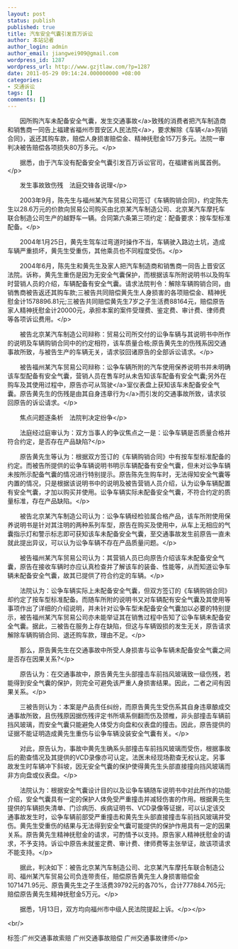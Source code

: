 ```yaml
---
layout: post
status: publish
published: true
title: 汽车安全气囊引发百万诉讼
author: 本站记者
author_login: admin
author_email: jiangwei909@gmail.com
wordpress_id: 1287
wordpress_url: http://www.gzjtlaw.com/?p=1287
date: 2011-05-29 09:14:24.000000000 +08:00
categories:
- 交通诉讼
tags: []
comments: []
---
```

<p><p>　　因所购汽车未配备安全气囊，发生<a>交通事故<&#47;a>致残的消费者把汽车制造商和销售商一同告上福建省福州市晋安区<a>人民法院<&#47;a>，要求解除《<a>车辆<&#47;a>购销合同》，返还其购车款，赔偿人身损害赔偿金、精神抚慰金157万多元。法院一审判决被告赔偿各项损失80万多元。<&#47;p><p>　　据悉，由于汽车没有配备安全气囊引发百万诉讼官司，在福建省尚属首例。<&#47;p><p>　　发生事故致伤残　法庭交锋各说理<&#47;p><p>　　2003年9月，陈先生与福州某汽车贸易公司签订《车辆购销合同》，约定陈先生以28.6万元的价款向贸易公司购买由北京某汽车制造公司、北京某汽车摩托车联合制造公司生产的越野车一辆。合同第六条第三项约定：配备要求：按车型标准配备。<&#47;p><p>　　2004年1月25日，黄先生驾车过弯道时操作不当，车辆驶入路边土坑，造成车辆严重损坏，黄先生受重伤，其他乘员也不同程度受伤。<&#47;p><p>　　2004年6月，陈先生和黄先生及家人把汽车制造商和销售商一同告上晋安区法院。诉称，黄先生重伤是因为无安全气囊保护，而根据该车所附说明书以及购车时营销人员的介绍，车辆配备有安全气囊。请求法院判令：解除车辆购销合同，由销售商被告返还其购车款;三被告共同赔偿黄先生人身损害的各项赔偿金、精神抚慰金计1578896.81元;三被告共同赔偿黄先生7岁之子生活费88164元，赔偿原告家人精神抚慰金计20000元，承担本案的案件受理费、鉴定费、审计费、律师费等各项诉讼费用。<&#47;p><p>　　被告北京某汽车制造公司辩称：贸易公司所交付的讼争车辆与其说明书中所作的说明及车辆购销合同中的约定相符，该车质量合格;原告黄先生的伤残系因交通事故所致，与被告生产的车辆无关，请求驳回诸原告的全部诉讼请求。<&#47;p><p>　　被告福州某汽车贸易公司辩称：讼争车辆所附的汽车使用保养说明书并未明确该车型配备有安全气囊，营销人员在售车时从未告知该车配备有安全气囊;另外在购车及其使用过程中，原告亦可从<a>驾驶<&#47;a>室仪表盘上获知该车未配备安全气囊。原告黄先生的伤残是由其自身<a>违章行为<&#47;a>而引发的交通事故所致，请求驳回原告的诉讼请求。<&#47;p><p>　　焦点问题逐条析　法院判决定纷争<&#47;p><p>　　法庭经过庭审认为：双方当事人的争议焦点之一是：讼争车辆是否质量合格并符合约定，是否存在产品缺陷?<&#47;p><p>　　原告黄先生等认为：根据双方签订的《车辆购销合同》中有按车型标准配备的约定。而被告所提供的讼争车辆说明书明示车辆配备有安全气囊，但未对讼争车辆未按所示配备气囊的情况进行特别提示。原告陈先生购车时，无法得知安全气囊等内置的情况，只是根据该说明书中的说明及被告营销人员介绍，认为讼争车辆配置有安全气囊，才加以购买并使用。讼争车辆实际未配备安全气囊，不符合约定的质量标准，存在产品缺陷。<&#47;p><p>　　被告北京某汽车制造公司认为：讼争车辆经检验属合格产品，该车所附使用保养说明书是针对其注明的两种系列车型，原告在购买及使用中，从车上无相应的气囊指示灯和警示标志即可获知该车未配备安全气囊，至交通事故发生前原告一直未就此提出异议，可以认为讼争车辆不存在产品质量问题。<&#47;p><p>　　被告福州某汽车贸易公司认为：其营销人员已向原告介绍该车未配备安全气囊，原告在接收车辆时亦应认真检查并了解该车的装备、性能等，从而知道讼争车辆未配备安全气囊，故其已提供了符合约定的车辆。<&#47;p><p>　　法院认为：讼争车辆实际上未配备安全气囊，但双方签订的《车辆购销合同》却约定了按车型标准配备。而随车所附的说明书又对车辆配有安全气囊及其使用等事项作出了详细的介绍说明，并未针对讼争车型未配备安全气囊加以必要的特别提示，被告福州某汽车贸易公司亦未能举证其在销售过程中告知了讼争车辆未配备安全气囊。据此，三被告在服务上存在缺陷，但这与车辆毁损的发生无关，原告请求解除车辆购销合同、退还购车款，理由不足。<&#47;p><p>　　那么，原告黄先生在交通事故中所受人身损害与讼争车辆未配备安全气囊之间是否存在因果关系?<&#47;p><p>　　原告认为：在交通事故中，原告黄先生头部撞击车前挡风玻璃致一级伤残，若能得到安全气囊的保护，则完全可避免该严重人身损害结果。因此，二者之间有因果关系。<&#47;p><p>　　三被告则认为：本案是产品责任纠纷，而原告黄先生受伤系其自身违章酿成交通事故所致，且伤残原因据伤残评定书所填系侧翻而伤及颈椎，非头部撞击车辆前挡风玻璃，而安全气囊只能避免人体受方向盘和仪表盘的撞击。因此，原告提供的证据不能证明造成黄先生重伤与讼争车辆没装安全气囊有关。<&#47;p><p>　　对此，原告认为，事故中黄先生确系头部撞击车前挡风玻璃而受伤，根据事故后的勘查情况及其提供的VCD录像亦可认定。法医未经现场勘查无权认定。另事故发生时车辆冲下斜坡，因无安全气囊的保护使得黄先生头部直接撞向挡风玻璃而非方向盘或仪表盘。<&#47;p><p>　　法院认为：根据安全气囊设计目的以及讼争车辆随车说明书中对此所作的功能介绍，安全气囊具有一定的保护人体免受严重撞击并减轻伤害的作用。根据黄先生提供的车辆损失清单、门诊病历、疾病证明书、VCD录像等证据，可以认定该交通事故发生时，讼争车辆前部受严重撞击和黄先生头部直接撞击车前挡风玻璃并受伤。黄先生受重伤的结果与无法得到安全气囊可能提供的保护作用具有一定的因果关系。原告黄先生精神抚慰金的请求，可酌情予以支持。原告家人精神抚慰金的请求，不予支持。诉讼中原告未就鉴定费、审计费、律师费等主张举证，故该项请求不能支持。<&#47;p><p>　　据此，判决如下：被告北京某汽车制造公司、北京某汽车摩托车联合制造公司、福州某汽车贸易公司负连带责任，赔偿原告黄先生人身损害赔偿金1071471.95元、原告黄先生之子生活费39792元的各70%，合计777884.765元;赔偿原告黄先生精神抚慰金5万元。<&#47;p><p>　　据悉，1月13日，双方均向福州市中级人民法院提起上诉。<&#47;p><&#47;p><br&#47;><p>标签:广州交通事故索赔 广州交通事故赔偿 广州交通事故律师<&#47;p>
